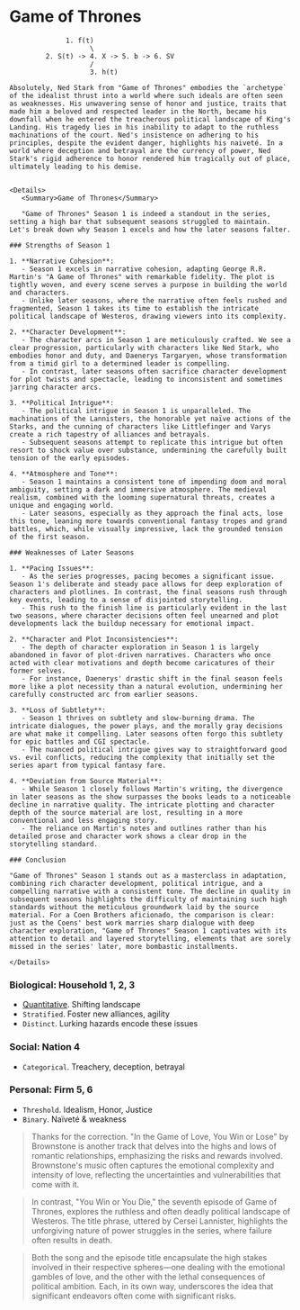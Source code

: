 # Game of Thrones

                  1. f(t)
                        \
             2. S(t) -> 4. X -> 5. b -> 6. SV 
                        /
                        3. h(t)


```{margin}
Absolutely, Ned Stark from "Game of Thrones" embodies the `archetype` of the idealist thrust into a world where such ideals are often seen as weaknesses. His unwavering sense of honor and justice, traits that made him a beloved and respected leader in the North, became his downfall when he entered the treacherous political landscape of King's Landing. His tragedy lies in his inability to adapt to the ruthless machinations of the court. Ned's insistence on adhering to his principles, despite the evident danger, highlights his naiveté. In a world where deception and betrayal are the currency of power, Ned Stark's rigid adherence to honor rendered him tragically out of place, ultimately leading to his demise.
```

```{margin}

<Details>
   <Summary>Game of Thrones</Summary>

   "Game of Thrones" Season 1 is indeed a standout in the series, setting a high bar that subsequent seasons struggled to maintain. Let's break down why Season 1 excels and how the later seasons falter.

### Strengths of Season 1

1. **Narrative Cohesion**:
   - Season 1 excels in narrative cohesion, adapting George R.R. Martin's "A Game of Thrones" with remarkable fidelity. The plot is tightly woven, and every scene serves a purpose in building the world and characters.
   - Unlike later seasons, where the narrative often feels rushed and fragmented, Season 1 takes its time to establish the intricate political landscape of Westeros, drawing viewers into its complexity.

2. **Character Development**:
   - The character arcs in Season 1 are meticulously crafted. We see a clear progression, particularly with characters like Ned Stark, who embodies honor and duty, and Daenerys Targaryen, whose transformation from a timid girl to a determined leader is compelling.
   - In contrast, later seasons often sacrifice character development for plot twists and spectacle, leading to inconsistent and sometimes jarring character arcs.

3. **Political Intrigue**:
   - The political intrigue in Season 1 is unparalleled. The machinations of the Lannisters, the honorable yet naïve actions of the Starks, and the cunning of characters like Littlefinger and Varys create a rich tapestry of alliances and betrayals.
   - Subsequent seasons attempt to replicate this intrigue but often resort to shock value over substance, undermining the carefully built tension of the early episodes.

4. **Atmosphere and Tone**:
   - Season 1 maintains a consistent tone of impending doom and moral ambiguity, setting a dark and immersive atmosphere. The medieval realism, combined with the looming supernatural threats, creates a unique and engaging world.
   - Later seasons, especially as they approach the final acts, lose this tone, leaning more towards conventional fantasy tropes and grand battles, which, while visually impressive, lack the grounded tension of the first season.

### Weaknesses of Later Seasons

1. **Pacing Issues**:
   - As the series progresses, pacing becomes a significant issue. Season 1's deliberate and steady pace allows for deep exploration of characters and plotlines. In contrast, the final seasons rush through key events, leading to a sense of disjointed storytelling.
   - This rush to the finish line is particularly evident in the last two seasons, where character decisions often feel unearned and plot developments lack the buildup necessary for emotional impact.

2. **Character and Plot Inconsistencies**:
   - The depth of character exploration in Season 1 is largely abandoned in favor of plot-driven narratives. Characters who once acted with clear motivations and depth become caricatures of their former selves.
   - For instance, Daenerys' drastic shift in the final season feels more like a plot necessity than a natural evolution, undermining her carefully constructed arc from earlier seasons.

3. **Loss of Subtlety**:
   - Season 1 thrives on subtlety and slow-burning drama. The intricate dialogues, the power plays, and the morally gray decisions are what make it compelling. Later seasons often forgo this subtlety for epic battles and CGI spectacle.
   - The nuanced political intrigue gives way to straightforward good vs. evil conflicts, reducing the complexity that initially set the series apart from typical fantasy fare.

4. **Deviation from Source Material**:
   - While Season 1 closely follows Martin's writing, the divergence in later seasons as the show surpasses the books leads to a noticeable decline in narrative quality. The intricate plotting and character depth of the source material are lost, resulting in a more conventional and less engaging story.
   - The reliance on Martin's notes and outlines rather than his detailed prose and character work shows a clear drop in the storytelling standard.

### Conclusion

"Game of Thrones" Season 1 stands out as a masterclass in adaptation, combining rich character development, political intrigue, and a compelling narrative with a consistent tone. The decline in quality in subsequent seasons highlights the difficulty of maintaining such high standards without the meticulous groundwork laid by the source material. For a Coen Brothers aficionado, the comparison is clear: just as the Coens' best work marries sharp dialogue with deep character exploration, "Game of Thrones" Season 1 captivates with its attention to detail and layered storytelling, elements that are sorely missed in the series' later, more bombastic installments.

</Details>

```

### Biological: Household 1, 2, 3
- [Quantitative](https://pubmed.ncbi.nlm.nih.gov/9987096/). Shifting landscape
- `Stratified`. Foster new alliances, agility
- `Distinct`. Lurking hazards encode these issues

### Social: Nation 4
- `Categorical`. Treachery, deception, betrayal

### Personal: Firm 5, 6
- `Threshold`. Idealism, Honor, Justice
- `Binary`. Naïveté & weakness

> Thanks for the correction. "In the Game of Love, You Win or Lose" by Brownstone is another track that delves into the highs and lows of romantic relationships, emphasizing the risks and rewards involved. Brownstone's music often captures the emotional complexity and intensity of love, reflecting the uncertainties and vulnerabilities that come with it.

> In contrast, "You Win or You Die," the seventh episode of Game of Thrones, explores the ruthless and often deadly political landscape of Westeros. The title phrase, uttered by Cersei Lannister, highlights the unforgiving nature of power struggles in the series, where failure often results in death.

> Both the song and the episode title encapsulate the high stakes involved in their respective spheres—one dealing with the emotional gambles of love, and the other with the lethal consequences of political ambition. Each, in its own way, underscores the idea that significant endeavors often come with significant risks.